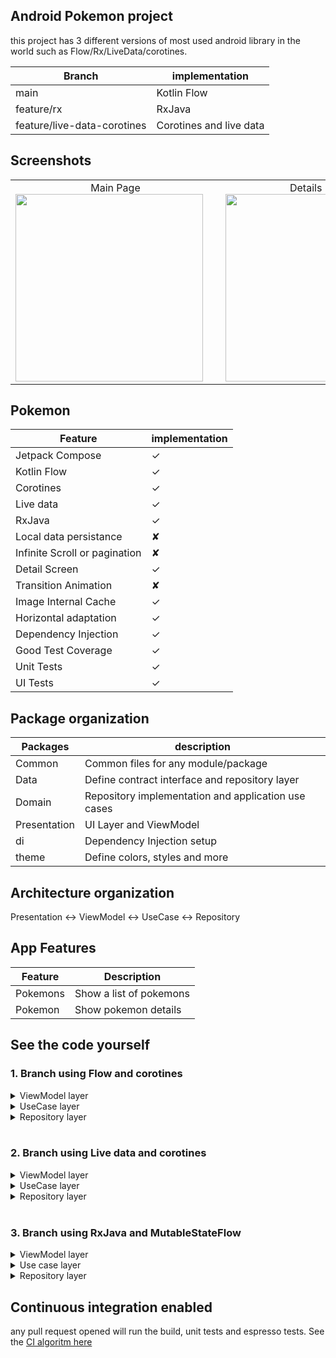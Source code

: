 <!DOCTYPE html>
<html lang="en">
<head>
  <meta charset="UTF-8">
  <meta name="viewport" content="width=device-width, initial-scale=1.0">
</head>
<body>

## Android Pokemon project

this project has 3 different versions of most used android library in the world such as Flow/Rx/LiveData/corotines.


| Branch                       | implementation
|-------------------------------|------------------------------
| main               | Kotlin Flow
| feature/rx               | RxJava
| feature/live-data-corotines               | Corotines and live data

## Screenshots

<table>
  <tr>
    <td align="center">
      Main Page
      <br>
      <img src="https://github.com/user-attachments/assets/e25634a6-e317-4ab7-8b15-e5084aba3eff" height="300" style="margin-right: 20px;" />
    </td>
    <td align="center">
      Details Page
      <br>
      <img src="https://github.com/user-attachments/assets/d90805af-676a-4925-bbea-3fd89ac8b932" height="300" />
    </td>
  </tr>
</table>

## Pokemon


| Feature                       | implementation
|-------------------------------|------------------------------
| Jetpack Compose               | ✓
| Kotlin Flow                   | ✓
| Corotines                     | ✓
| Live data                     | ✓
| RxJava                        | ✓
| Local data persistance        | ✘
| Infinite Scroll or pagination | ✘                            
| Detail Screen                 | ✓                            
| Transition Animation          | ✘                            
| Image Internal Cache          | ✓                            
| Horizontal adaptation         | ✓                            
| Dependency Injection          | ✓                            
| Good Test Coverage            | ✓                            
| Unit Tests                    | ✓                            
| UI Tests                      | ✓                            


## Package organization

| Packages     | description
|--------------|------------------------------
| Common       | Common files for any module/package                            
| Data         | Define contract interface and repository layer                           
| Domain       | Repository implementation and application use cases                  
| Presentation | UI Layer and ViewModel                
| di           | Dependency Injection setup                         
| theme        | Define colors, styles and more                            


## Architecture organization

Presentation <-> ViewModel <-> UseCase <-> Repository

## App Features

| Feature      | Description
|--------------|------------------------------
| Pokemons     | Show a list of pokemons
| Pokemon      | Show pokemon details


## See the code yourself

<h3><b>1. Branch using Flow and corotines</b></h3>

<details>
  <summary>ViewModel layer</summary>

  ```kotlin
@HiltViewModel
class PokemonsViewModel @Inject constructor(
    private val pokemonUseCase: PokemonsUseCase,
) : ViewModel() {
    private val _pokemonsState = MutableStateFlow<PokemonsState>(PokemonsState.Loading)
    internal val pokemonsState = _pokemonsState.asStateFlow()

    init {
        on(PokemonsEvent.StartRequest)
    }

    internal fun on(event: PokemonsEvent) {
        when (event) {
            is PokemonsEvent.StartRequest -> {
                getPokemons()
            }
        }
    }

    private fun getPokemons() {
        pokemonUseCase().onEach { currentResult ->

            when (currentResult) {
                is RequestResource.Success -> {
                    _pokemonsState.value = PokemonsState.Show(currentResult.data!!)
                }
                is RequestResource.Error -> {
                    _pokemonsState.value = PokemonsState.TryAgain(currentResult.message!!)
                }
                is RequestResource.Loading -> {
                    _pokemonsState.value = PokemonsState.Loading
                }
            }
        }.launchIn(viewModelScope)
    }
}
```
</details> 

<details>
  <summary>UseCase layer</summary>

  ```kotlin
class PokemonsUseCase(
    private val repository: PokemonApiRepository
) {

    operator fun invoke(): Flow<RequestResource<List<Pokemon>>> = flow {
        emit(RequestResource.Loading())

        when (val pokemons = repository.getPokemons()) {
            is ResponseApi.Success -> {
                emit(
                    RequestResource.Success(
                        pokemons.data
                        .filter { it.sprites?.hasPicture() == true }
                        .map { it.copy() })
                )
            }

            is ResponseApi.Error -> {
                emit(RequestResource.Error(pokemons.message))
            }
        }
    }
}
```
</details> 

<details>
  <summary>Repository layer</summary>

  ```kotlin
internal class PokemonRemoteRepository @Inject constructor(
    private val api: PokemonApi
) : PokemonApiRepository {

    override suspend fun getPokemon(id: String) = try {
        ResponseApi.Success(
            api.getPokemonById(id)
        )
    } catch (e: HttpException) {
        ResponseApi.Error.Http(e.toErrorMessage())
    } catch (e: IOException) {
        ResponseApi.Error.Connection(UiText.Resource(R.string.check_your_internet_connection))
    }
}
```
</details>

<br>
<h3><b>2. Branch using Live data and corotines</b></h3>
<details>
  <summary>ViewModel layer</summary>

  ```kotlin
@HiltViewModel
class PokemonsViewModel @Inject constructor(
    private val pokemonUseCase: PokemonsUseCase,
) : ViewModel() {
    private val _pokemonsState = MutableLiveData<PokemonsState>(PokemonsState.Loading)
    val pokemonsState: LiveData<PokemonsState> = _pokemonsState

    init {
        on(PokemonsEvent.StartRequest)
    }

    fun on(event: PokemonsEvent) {
        when (event) {
            is PokemonsEvent.StartRequest -> getPokemons()
        }
    }

    private fun getPokemons() = viewModelScope.launch {
        _pokemonsState.value = PokemonsState.Loading

        when (val result = pokemonUseCase()) {
            is RequestResource.Success -> {
                _pokemonsState.value = PokemonsState.Show(result.data!!)
            }

            is RequestResource.Error -> {
                _pokemonsState.value = PokemonsState.TryAgain(result.message!!)
            }
        }
    }
}
```
</details> 

<details>
  <summary>UseCase layer</summary>

  ```kotlin
class PokemonsUseCase(
    private val repository: PokemonApiRepository
) {

    suspend operator fun invoke(): RequestResource<List<Pokemon>> =
        when (val pokemons = repository.getPokemons()) {
            is ResponseApi.Success -> {
                RequestResource.Success(
                    pokemons.data
                        .filter { it.sprites?.hasPicture() == true }
                        .map { it.copy() })
            }

            is ResponseApi.Error -> {
                RequestResource.Error(pokemons.message)
            }
        }
}
```
</details> 
<details>
  <summary>Repository layer</summary>

  ```kotlin
internal class PokemonRemoteRepository @Inject constructor(
    private val api: PokemonApi
) : PokemonApiRepository {

    override suspend fun getPokemons() = try {
        val abilityResponse = api.getAbilityResponse(5, 5)
        ResponseApi.Success(
            abilityResponse
                .results
                .map { api.getAbilityDetails(it.url) }
                .flatMap { it.pokemon }
                .mapNotNull { api.getPokemon(it.pokemon.url) }
        )
    } catch (e: HttpException) {
        ResponseApi.Error.Http(e.toErrorMessage())
    } catch (e: IOException) {
        ResponseApi.Error.Connection(UiText.Resource(R.string.check_your_internet_connection))
    }
}
```
</details>
<br>
<h3><b>3. Branch using RxJava and MutableStateFlow</b></h3>

<details>
  <summary>ViewModel layer</summary>

  ```kotlin
@HiltViewModel
class PokemonsViewModel @Inject constructor(
    private val pokemonUseCase: PokemonsUseCase,
) : ViewModel() {
    private val _pokemonsState = MutableStateFlow<PokemonsState>(PokemonsState.Loading)
    internal val pokemonsState = _pokemonsState.asStateFlow()

    init {
        on(PokemonsEvent.StartRequest)
    }

    internal fun on(event: PokemonsEvent) {
        when (event) {
            is PokemonsEvent.StartRequest -> {
                getPokemons()
            }
        }
    }

    private fun getPokemons() = viewModelScope.launch {
        pokemonUseCase()
            .asFlow()
            .collect { currentResult ->
                when (currentResult) {
                    is RequestResource.Success -> {
                        _pokemonsState.value = PokemonsState.Show(currentResult.data!!)
                    }

                    is RequestResource.Error -> {
                        _pokemonsState.value = PokemonsState.TryAgain(currentResult.message!!)
                    }

                    is RequestResource.Loading -> {
                        _pokemonsState.value = PokemonsState.Loading
                    }
                }
            }
    }
}
```
</details>
<details>
  <summary>Use case layer</summary>

  ```kotlin
class PokemonsUseCase(
    private val repository: PokemonApiRepository
) {

    operator fun invoke(): Observable<RequestResource<List<Pokemon>>> {
        return Observable.concat(
            Observable.just(RequestResource.Loading()),
            repository.getPokemons()
                .map { response ->
                    when (response) {
                        is ResponseApi.Success -> RequestResource.Success(
                            response.data
                                .filter { it.sprites?.hasPicture() == true }
                                .map { it.copy() }
                        )

                        is ResponseApi.Error -> RequestResource.Error(response.message)
                    }
                }
                .toObservable()
        )
    }
}
```
</details> 

<details>
  <summary>Repository layer</summary>

  ```kotlin
internal class PokemonRemoteRepository @Inject constructor(
    private val api: PokemonApi
) : PokemonApiRepository {

    override fun getPokemons(): Single<ResponseApi<List<Pokemon>>> {
        return Single.fromCallable {
            try {
                val abilityResponse = api.getAbilityResponse(5, 5).blockingGet()
                val abilityDetails = abilityResponse.results
                    .map { api.getAbilityDetails(it.url).blockingGet() }
                val pokemons = abilityDetails
                    .flatMap { it.pokemon }
                    .mapNotNull { api.getPokemon(it.pokemon.url).blockingGet() }

                ResponseApi.Success(pokemons)
            } catch (e: HttpException) {
                ResponseApi.Error.Http(e.toErrorMessage())
            } catch (e: IOException) {
                ResponseApi.Error.Connection(UiText.Resource(R.string.check_your_internet_connection))
            } catch (e: Exception) {
                ResponseApi.Error.Unknown(e, UiText.Dynamic(e.message ?: "Unknown error"))
            }
        }.subscribeOn(Schedulers.io())
    }
}
```
</details>

## Continuous integration enabled

any pull request opened will run the build, unit tests and espresso tests. See the [CI algoritm here](https://github.com/CaioHAndradeLima/pokemon/blob/main/.github/workflows/android.yml)

</body>
</html>
